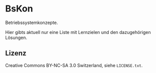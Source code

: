 BsKon
=====

Betriebssystemkonzepte.

Hier gibts aktuell nur eine Liste mit Lernzielen und den dazugehörigen
Lösungen.

Lizenz
------

Creative Commons BY-NC-SA 3.0 Switzerland, siehe `LICENSE.txt`.
